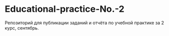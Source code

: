# Educational-practice-No.-2
Репозиторий для публикации заданий и отчёта по учебной практике за 2 курс, сентябрь. 
